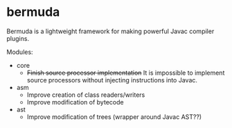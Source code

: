 # bermuda
Bermuda is a lightweight framework for making powerful Javac compiler plugins.

Modules:
- core
  - ~~Finish source processor implementation~~ It is impossible to implement source processors without injecting instructions into Javac.
- asm
  - Improve creation of class readers/writers
  - Improve modification of bytecode
- ast
  - Improve modification of trees (wrapper around Javac AST??)
